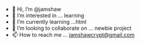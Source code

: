 - 👋 Hi, I’m @jamshaw
- 👀 I’m interested in ... learning 
- 🌱 I’m currently learning ...html
- 💞️ I’m looking to collaborate on ... newbie project 
- 📫 How to reach me ...
jamshawcrypt@gmail.com
<!---
jamshaw/jamshaw is a ✨ special ✨ repository because its `README.md` (this file) appears on your GitHub profile.
You can click the Preview link to take a look at your changes.
--->
